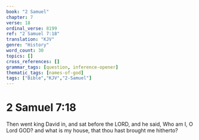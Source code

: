 ```yaml
---
book: "2 Samuel"
chapter: 7
verse: 18
ordinal_verse: 8199
ref: "2 Samuel 7:18"
translation: "KJV"
genre: "History"
word_count: 30
topics: []
cross_references: []
grammar_tags: [question, inference-opener]
thematic_tags: [names-of-god]
tags: ["Bible","KJV","2-Samuel"]
---
```


# 2 Samuel 7:18

Then went king David in, and sat before the LORD, and he said, Who am I, O Lord GOD? and what is my house, that thou hast brought me hitherto?
